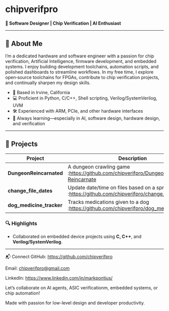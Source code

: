 # chipverifpro

**🎯 Software Designer | Chip Verification | AI Enthusiast**

---

## 🔧 About Me

I’m a dedicated hardware and software engineer with a passion for chip verification, Artificial Intelligence, firmware development, and embedded systems. I enjoy building development toolchains, automation scripts, and polished dashboards to streamline workflows. In my free time, I explore open‑source toolchains for FPGAs, contribute to chip verification projects, and continually sharpen my design skills.

- 📍 Based in Irvine, California  
- 💻 Proficient in Python, C/C++, Shell scripting, Verilog/SystemVerilog, UVM 
- 🛠️ Experienced with ARM, PCIe, and other hardware interfaces  
- 🌱 Always learning—especially in AI, software design, hardware design, and verification

---

## 🚀 Projects

| Project | Description | Technologies |
|--------|-------------|--------------|
| **DungeonReincarnated** | A dungeon crawling game :https://github.com/chipverifpro/Dungeon-Reincarnate | C |
| **change_file_dates** | Update date/time on files based on a spreadsheet :https://github.com/chipverifpro/change_file_dates | Perl |
| **dog_medicine_tracker** | Tracks medications given to a dog :https://github.com/chipverifpro/dog_medicine_tracker | Python |

### 🔍 Highlights

- Collaborated on embedded device projects using **C, C++**, and **Verilog/SystemVerilog**.

---

📬 Connect
GitHub: https://github.com/chipverifpro

Email: chipverifpro@gmail.com

LinkedIn: https://www.linkedin.com/in/markpontius/

Let’s collaborate on AI agents, ASIC verificationm, embedded systems, or chip automation!

Made with passion for low-level design and developer productivity.
